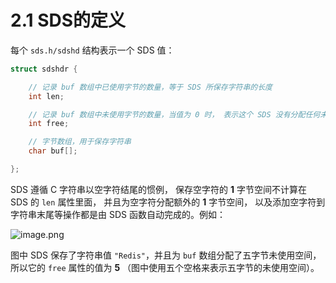 # 2.1 SDS的定义

每个 `sds.h/sdshd` 结构表示一个 SDS 值：

```c
struct sdshdr {

    // 记录 buf 数组中已使用字节的数量，等于 SDS 所保存字符串的长度
    int len;

    // 记录 buf 数组中未使用字节的数量，当值为 0 时， 表示这个 SDS 没有分配任何未使用空间。
    int free;

    // 字节数组，用于保存字符串
    char buf[];

};
```

SDS 遵循 C 字符串以空字符结尾的惯例， 保存空字符的 **1** 字节空间不计算在 SDS 的 `len` 属性里面， 并且为空字符分配额外的 **1** 字节空间， 以及添加空字符到字符串末尾等操作都是由 SDS 函数自动完成的。例如：

![image.png](https://gitee.com/zhurundong/picture/raw/master/image-20220313150850-p1pnszc.png)

图中 SDS 保存了字符串值 `"Redis"`，并且为 `buf` 数组分配了五字节未使用空间， 所以它的 `free` 属性的值为 **5** （图中使用五个空格来表示五字节的未使用空间）。
